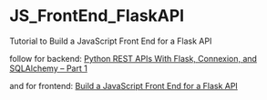 # JS_FrontEnd_FlaskAPI
Tutorial to Build a JavaScript Front End for a Flask API


follow for backend:
[Python REST APIs With Flask, Connexion, and SQLAlchemy – Part 1](https://realpython.com/flask-connexion-rest-api/)

and for frontend:
[Build a JavaScript Front End for a Flask API](https://realpython.com/flask-javascript-frontend-for-rest-api/)
